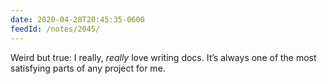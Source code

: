 ```yaml
---
date: 2020-04-28T20:45:35-0600
feedId: /notes/2045/
---
```


Weird but true: I really, *really* love writing docs. It’s always one of the most satisfying parts of any project for me.